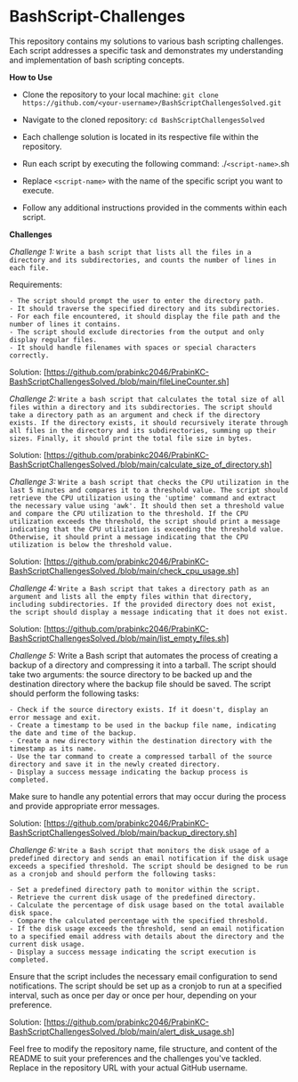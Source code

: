 # BashScript-Challenges
This repository contains my solutions to various bash scripting challenges. Each script addresses a specific task and demonstrates my understanding and implementation of bash scripting concepts.

**How to Use**

- Clone the repository to your local machine:
	```git clone https://github.com/<your-username>/BashScriptChallengesSolved.git```

- Navigate to the cloned repository:
	```cd BashScriptChallengesSolved```

- Each challenge solution is located in its respective file within the repository.
- Run each script by executing the following command:
	./```<script-name>```.sh

- Replace ```<script-name>``` with the name of the specific script you want to execute.

- Follow any additional instructions provided in the comments within each script.

**Challenges**

*Challenge 1:*
```Write a bash script that lists all the files in a directory and its subdirectories, and counts the number of lines in each file.```

Requirements:

	- The script should prompt the user to enter the directory path.
	- It should traverse the specified directory and its subdirectories.
	- For each file encountered, it should display the file path and the number of lines it contains.
	- The script should exclude directories from the output and only display regular files.
	- It should handle filenames with spaces or special characters correctly.

Solution: [https://github.com/prabinkc2046/PrabinKC-BashScriptChallengesSolved./blob/main/fileLineCounter.sh]

*Challenge 2:*
```Write a bash script that calculates the total size of all files within a directory and its subdirectories. The script should take a directory path as an argument and check if the directory exists. If the directory exists, it should recursively iterate through all files in the directory and its subdirectories, summing up their sizes. Finally, it should print the total file size in bytes.```

Solution: [https://github.com/prabinkc2046/PrabinKC-BashScriptChallengesSolved./blob/main/calculate_size_of_directory.sh]

*Challenge 3:*
```Write a bash script that checks the CPU utilization in the last 5 minutes and compares it to a threshold value. The script should retrieve the CPU utilization using the 'uptime' command and extract the necessary value using 'awk'. It should then set a threshold value and compare the CPU utilization to the threshold. If the CPU utilization exceeds the threshold, the script should print a message indicating that the CPU utilization is exceeding the threshold value. Otherwise, it should print a message indicating that the CPU utilization is below the threshold value.```

Solution: [https://github.com/prabinkc2046/PrabinKC-BashScriptChallengesSolved./blob/main/check_cpu_usage.sh]

*Challenge 4:*
```Write a Bash script that takes a directory path as an argument and lists all the empty files within that directory, including subdirectories. If the provided directory does not exist, the script should display a message indicating that it does not exist.```

Solution: [https://github.com/prabinkc2046/PrabinKC-BashScriptChallengesSolved./blob/main/list_empty_files.sh]

*Challenge 5:*
Write a Bash script that automates the process of creating a backup of a directory and compressing it into a tarball. The script should take two arguments: the source directory to be backed up and the destination directory where the backup file should be saved. The script should perform the following tasks:

	- Check if the source directory exists. If it doesn't, display an error message and exit.
	- Create a timestamp to be used in the backup file name, indicating the date and time of the backup.
	- Create a new directory within the destination directory with the timestamp as its name.
	- Use the tar command to create a compressed tarball of the source directory and save it in the newly created directory.
	- Display a success message indicating the backup process is completed.

Make sure to handle any potential errors that may occur during the process and provide appropriate error messages.

Solution: [https://github.com/prabinkc2046/PrabinKC-BashScriptChallengesSolved./blob/main/backup_directory.sh]

*Challenge 6:*
```Write a Bash script that monitors the disk usage of a predefined directory and sends an email notification if the disk usage exceeds a specified threshold. The script should be designed to be run as a cronjob and should perform the following tasks:```

	- Set a predefined directory path to monitor within the script.
	- Retrieve the current disk usage of the predefined directory.
	- Calculate the percentage of disk usage based on the total available disk space.
	- Compare the calculated percentage with the specified threshold.
	- If the disk usage exceeds the threshold, send an email notification to a specified email address with details about the directory and the current disk usage.
	- Display a success message indicating the script execution is completed.

Ensure that the script includes the necessary email configuration to send notifications. The script should be set up as a cronjob to run at a specified interval, such as once per day or once per hour, depending on your preference.

Solution: [https://github.com/prabinkc2046/PrabinKC-BashScriptChallengesSolved./blob/main/alert_disk_usage.sh]

Feel free to modify the repository name, file structure, and content of the README to suit your preferences and the challenges you've tackled. Replace <your-username> in the repository URL with your actual GitHub username.


